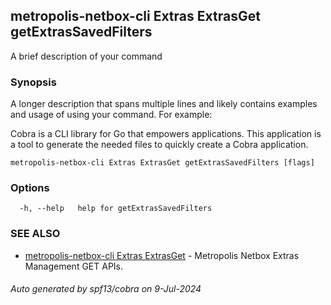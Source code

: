 ## metropolis-netbox-cli Extras ExtrasGet getExtrasSavedFilters

A brief description of your command

### Synopsis

A longer description that spans multiple lines and likely contains examples
and usage of using your command. For example:

Cobra is a CLI library for Go that empowers applications.
This application is a tool to generate the needed files
to quickly create a Cobra application.

```
metropolis-netbox-cli Extras ExtrasGet getExtrasSavedFilters [flags]
```

### Options

```
  -h, --help   help for getExtrasSavedFilters
```

### SEE ALSO

* [metropolis-netbox-cli Extras ExtrasGet]()	 - Metropolis Netbox Extras Management GET APIs.

###### Auto generated by spf13/cobra on 9-Jul-2024
